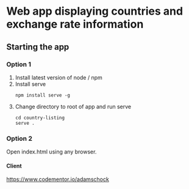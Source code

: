 # Web app displaying countries and exchange rate information

## Starting the app

### Option 1
1. Install latest version of node / npm
2. Install serve
    ```
    npm install serve -g
    ```
3. Change directory to root of app and run serve
    ```
    cd country-listing
    serve .
    ```

### Option 2
Open index.html using any browser.

#### Client
https://www.codementor.io/adamschock